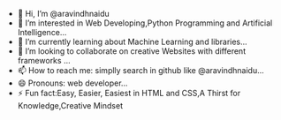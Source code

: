 - 👋 Hi, I’m @aravindhnaidu
- 👀 I’m interested in Web Developing,Python Programming and Artificial Intelligence...
- 🌱 I’m currently learning about Machine Learning and libraries...
- 💞️ I’m looking to collaborate on creative Websites with different frameworks ...
- 📫 How to reach me: simplly search in github like @aravindhnaidu...
- 😄 Pronouns: web developer...
- ⚡ Fun fact:Easy, Easier, Easiest in HTML and CSS,A Thirst for Knowledge,Creative Mindset
             

<!---
aravindhnaidu/aravindhnaidu is a ✨ special ✨ repository because its `README.md` (this file) appears on your GitHub profile.
You can click the Preview link to take a look at your changes.
--->
